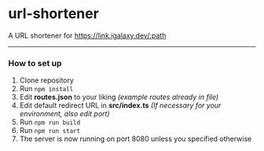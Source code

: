 # url-shortener
A URL shortener for https://link.igalaxy.dev/:path

---
### How to set up
1. Clone repository
2. Run `npm install`
3. Edit **routes.json** to your liking *(example routes already in file)*
4. Edit default redirect URL in **src/index.ts** *(If necessary for your environment, also edit port)*
5. Run `npm run build`
6. Run `npm run start`
7. The server is now running on port 8080 unless you specified otherwise